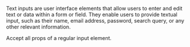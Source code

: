 Text inputs are user interface elements that allow users to enter and edit text or data within a form or field. They enable users to provide textual input, such as their name, email address, password, search query, or any other relevant information.

Accept all props of a regular input element.